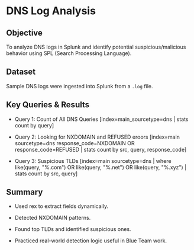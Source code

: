 # DNS Log Analysis 

## Objective
To analyze DNS logs in Splunk and identify potential suspicious/malicious behavior using SPL (Search Processing Language).

## Dataset
Sample DNS logs were ingested into Splunk from a `.log` file.

## Key Queries & Results

- Query 1: Count of All DNS Queries [index=main_sourcetype=dns | stats count by query]

- Query 2: Looking for NXDOMAIN and REFUSED eroors [index=main sourcetype=dns response_code=NXDOMAIN OR response_code=REFUSED | stats count by src, query, response_code]

- Query 3: Suspicious TLDs [index=main sourcetype=dns | where like(query, "%.com") OR like(query, "%.net") OR like(query, "%.xyz") | stats count by src, query]

## Summary
- Used rex to extract fields dynamically.

- Detected NXDOMAIN patterns.

- Found top TLDs and identified suspicious ones.

- Practiced real-world detection logic useful in Blue Team work.
